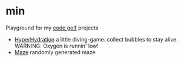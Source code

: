 min
=========

Playground for my [code golf] projects

  - [HyperHydration] a little diving-game. collect bubbles to stay alive. WARNING: Oxygen is runnin' low! 
  - [Maze] randomly generated maze

[code golf]:http://en.wikipedia.org/wiki/Code_golf
[HyperHydration]:https://github.com/misantronic/min/tree/master/hyperhydration
[Maze]:https://github.com/misantronic/min/tree/master/maze